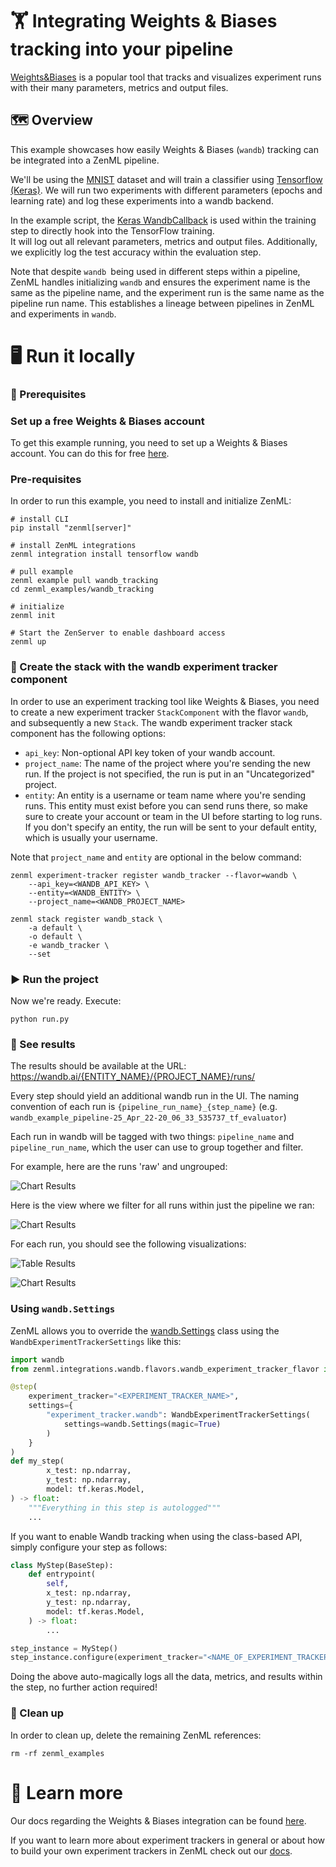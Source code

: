 # 🏋️ Integrating Weights & Biases tracking into your pipeline

[Weights&Biases](https://wandb.ai/site/experiment-tracking) is a popular
tool that tracks and visualizes experiment runs with their many parameters,
metrics and output files.

## 🗺 Overview
This example showcases how easily Weights & Biases (`wandb`) tracking can be 
integrated into a ZenML pipeline.

We'll be using the [MNIST](http://yann.lecun.com/exdb/mnist/) dataset and
will train a classifier using [Tensorflow (Keras)](https://www.tensorflow.org/).
We will run two experiments with different parameters (epochs and learning rate)
and log these experiments into a wandb backend. 

In the example script, the [Keras WandbCallback](https://docs.wandb.ai/ref/python/integrations/keras/wandbcallback) is
used within the training step to directly hook into the TensorFlow training.  
It will log out all relevant parameters, metrics and output files. Additionally,
we explicitly log the test accuracy within the evaluation step.

Note that despite `wandb `being used in different steps within a pipeline, 
ZenML handles initializing `wandb` and ensures the experiment name is the 
same as the pipeline name, and the experiment run is the same name as the 
pipeline run name. This establishes a lineage between pipelines in ZenML and 
experiments in `wandb`.

# 🖥 Run it locally

### 📄 Prerequisites 

### Set up a free Weights & Biases account

To get this example running, you need to set up a Weights & Biases account. 
You can do this for free [here](https://wandb.ai/login?signup=true).

### Pre-requisites

In order to run this example, you need to install and initialize ZenML:

```shell
# install CLI
pip install "zenml[server]"

# install ZenML integrations
zenml integration install tensorflow wandb

# pull example
zenml example pull wandb_tracking
cd zenml_examples/wandb_tracking

# initialize
zenml init

# Start the ZenServer to enable dashboard access
zenml up
```

### 🥞 Create the stack with the wandb experiment tracker component

In order to use an experiment tracking tool like Weights & Biases, you need 
to create a new experiment tracker `StackComponent` with the flavor `wandb`, 
and subsequently a new `Stack`. The wandb experiment tracker stack component 
has the following options:

- `api_key`: Non-optional API key token of your wandb account.
- `project_name`: The name of the project where you're sending the new run. 
If the project is not specified, the run is put in an "Uncategorized" project.
- `entity`: An entity is a username or team name where you're sending runs. 
This entity must exist before you can send runs there, so make sure to create 
your account or team in the UI before starting to log runs. If you don't 
specify an entity, the run will be sent to your default entity, which is 
usually your username. 

Note that `project_name` and `entity` are optional in the below command:

```shell
zenml experiment-tracker register wandb_tracker --flavor=wandb \
    --api_key=<WANDB_API_KEY> \
    --entity=<WANDB_ENTITY> \
    --project_name=<WANDB_PROJECT_NAME>

zenml stack register wandb_stack \
    -a default \
    -o default \
    -e wandb_tracker \
    --set
```

### ▶ Run the project

Now we're ready. Execute:

```shell
python run.py
```

### 🔮 See results

The results should be available at the URL: https://wandb.ai/{ENTITY_NAME}/{PROJECT_NAME}/runs/

Every step should yield an additional wandb run in the UI. The naming 
convention of each run is `{pipeline_run_name}_{step_name}` 
(e.g. `wandb_example_pipeline-25_Apr_22-20_06_33_535737_tf_evaluator`)

Each run in wandb will be tagged with two things: `pipeline_name` and 
`pipeline_run_name`, which the user can use to group together and filter. 

For example, here are the runs 'raw' and ungrouped:

![Chart Results](assets/wandb_runs_ungrouped.png)

Here is the view where we filter for all runs within just the pipeline we ran:

![Chart Results](assets/wandb_grouped.png)

For each run, you should see the following visualizations:

![Table Results](assets/wandb_table_results.png)

![Chart Results](assets/wandb_charts_results.png)

### Using `wandb.Settings`

ZenML allows you to override the [wandb.Settings](https://github.com/wandb/client/blob/master/wandb/sdk/wandb_settings.py#L353) 
class using the `WandbExperimentTrackerSettings` like this:

```python
import wandb
from zenml.integrations.wandb.flavors.wandb_experiment_tracker_flavor import WandbExperimentTrackerSettings

@step(
    experiment_tracker="<EXPERIMENT_TRACKER_NAME>",
    settings={
        "experiment_tracker.wandb": WandbExperimentTrackerSettings(
            settings=wandb.Settings(magic=True)
        )
    }
)
def my_step(
        x_test: np.ndarray,
        y_test: np.ndarray,
        model: tf.keras.Model,
) -> float:
    """Everything in this step is autologged"""
    ...
```

If you want to enable Wandb tracking when using the class-based API, 
simply configure your step as follows:

```python
class MyStep(BaseStep):
    def entrypoint(
        self,
        x_test: np.ndarray,
        y_test: np.ndarray,
        model: tf.keras.Model,
    ) -> float:
        ...

step_instance = MyStep()
step_instance.configure(experiment_tracker="<NAME_OF_EXPERIMENT_TRACKER>")
```

Doing the above auto-magically logs all the data, metrics, and results 
within the step, no further action required!

### 🧽 Clean up
In order to clean up, delete the remaining ZenML references:

```shell
rm -rf zenml_examples
```

# 📜 Learn more

Our docs regarding the Weights & Biases integration can be found 
[here](https://docs.zenml.io/user-guide/component-guide/experiment-trackers/wandb).

If you want to learn more about experiment trackers in general or about how to 
build your own experiment trackers in ZenML check out our 
[docs](https://docs.zenml.io/user-guide/component-guide/experiment-trackers/custom).
